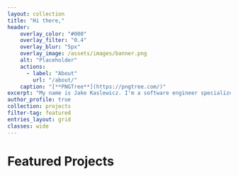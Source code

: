 ```yaml
---
layout: collection
title: "Hi there,"
header:
    overlay_color: "#000"
    overlay_filter: "0.4"
    overlay_blur: "5px"
    overlay_image: /assets/images/banner.png
    alt: "Placeholder"
    actions:
      - label: "About"
        url: "/about/"
    caption: "[**PNGTree**](https://pngtree.com/)"
excerpt: "My name is Jake Kaslewicz. I'm a software engineer specialized in Machine Learning and High Performance Computing (HPC)"
author_profile: true
collection: projects
filter-tag: featured
entries_layout: grid
classes: wide
---
```


# Featured Projects
